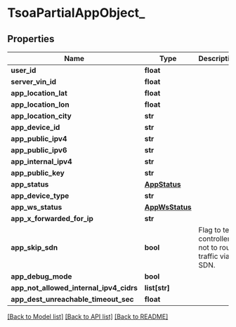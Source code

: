 # TsoaPartialAppObject_

## Properties
Name | Type | Description | Notes
------------ | ------------- | ------------- | -------------
**user_id** | **float** |  | [optional] 
**server_vin_id** | **float** |  | [optional] 
**app_location_lat** | **float** |  | [optional] 
**app_location_lon** | **float** |  | [optional] 
**app_location_city** | **str** |  | [optional] 
**app_device_id** | **str** |  | [optional] 
**app_public_ipv4** | **str** |  | [optional] 
**app_public_ipv6** | **str** |  | [optional] 
**app_internal_ipv4** | **str** |  | [optional] 
**app_public_key** | **str** |  | [optional] 
**app_status** | [**AppStatus**](AppStatus.md) |  | [optional] 
**app_device_type** | **str** |  | [optional] 
**app_ws_status** | [**AppWsStatus**](AppWsStatus.md) |  | [optional] 
**app_x_forwarded_for_ip** | **str** |  | [optional] 
**app_skip_sdn** | **bool** | Flag to tell controller not to route traffic via SDN. | [optional] 
**app_debug_mode** | **bool** |  | [optional] 
**app_not_allowed_internal_ipv4_cidrs** | **list[str]** |  | [optional] 
**app_dest_unreachable_timeout_sec** | **float** |  | [optional] 

[[Back to Model list]](../README.md#documentation-for-models) [[Back to API list]](../README.md#documentation-for-api-endpoints) [[Back to README]](../README.md)

